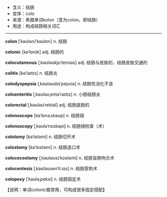 - <span class="definition">含义：结肠</span>
- <span class="definition">变体：colo</span>
- <span class="definition">来源：希腊单词kolon（意为colon，即结肠）</span>
- <span class="definition">用途：构成结肠相关词汇</span>


---


<span class="vocabulary">**colon**</span> [ˈkəʊlən/ˈkəʊlɒn] n. 结肠

<span class="vocabulary">**colonic**</span> [kəˈlɒnɪk] adj. 结肠的

<span class="vocabulary">**colocutaneous**</span> [ˌkəʊləʊkjʊˈteɪniəs] adj. 结肠与皮肤的，结肠皮肤交通的

<span class="vocabulary">**colitis**</span> [kəˈlaɪtɪs] n. 结肠炎

<span class="vocabulary">**colodyspepsia**</span> [ˌkəʊləʊdɪsˈpepsiə] n. 结肠性消化不良

<span class="vocabulary">**coloenteritis**</span> [ˌkəʊləʊˌentəˈraɪtɪs] n. 小肠结肠炎

<span class="vocabulary">**colorectal**</span> [ˌkəʊləʊˈrektəl] adj. 结肠直肠的

<span class="vocabulary">**colonoscope**</span> [kəˈlɒnəˌskəʊp] n. 结肠镜

<span class="vocabulary">**colonoscopy**</span> [ˌkəʊləˈnɒskəpi] n. 结肠镜检查（术）

<span class="vocabulary">**colotomy**</span> [kəˈlɒtəmi] n. 结肠切开术

<span class="vocabulary">**colostomy**</span> [kəˈlɒstəmi] n. 结肠造口术

<span class="vocabulary">**colocecostomy**</span> [ˌkəʊləʊsɪˈkɒstəmi] n. 结肠盲肠吻合术

<span class="vocabulary">**colocentesis**</span> [ˌkəʊləʊsenˈtiːsɪs] n. 结肠穿刺术

<span class="vocabulary">**colopexy**</span> [ˈkəʊləˌpeksi] n. 结肠固定术

【说明：单词colonic极常用，可构成很多固定搭配】